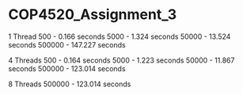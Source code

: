 # COP4520_Assignment_3

1 Thread
500 - 0.166 seconds
5000 - 1.324 seconds
50000 - 13.524 seconds
500000 - 147.227 seconds

4 Threads
500 - 0.164 seconds
5000 - 1.223 seconds
50000 - 11.867 seconds
500000 - 123.014 seconds

8 Threads
500000 - 123.014 seconds
